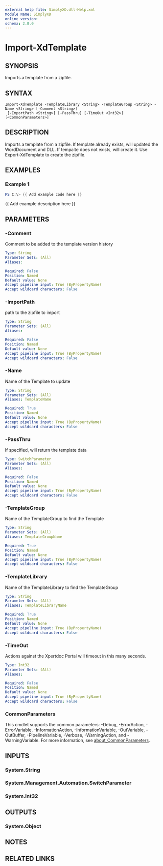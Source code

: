 ```yaml
---
external help file: SimplyXD.dll-Help.xml
Module Name: SimplyXD
online version:
schema: 2.0.0
---
```


# Import-XdTemplate

## SYNOPSIS
Imports a template from a zipfile.

## SYNTAX

```
Import-XdTemplate -TemplateLibrary <String> -TemplateGroup <String> -Name <String> [-Comment <String>]
 [-ImportPath <String>] [-PassThru] [-TimeOut <Int32>] [<CommonParameters>]
```

## DESCRIPTION
Imports a template from a zipfile.  If template already exists, will updated the WordDocument and DLL.  If tempalte does not exists, will create it.  Use Export-XdTemplate to create the zipfile.

## EXAMPLES

### Example 1
```powershell
PS C:\> {{ Add example code here }}
```

{{ Add example description here }}

## PARAMETERS

### -Comment
Comment to be added to the template version history

```yaml
Type: String
Parameter Sets: (All)
Aliases:

Required: False
Position: Named
Default value: None
Accept pipeline input: True (ByPropertyName)
Accept wildcard characters: False
```

### -ImportPath
path to the zipfile to import

```yaml
Type: String
Parameter Sets: (All)
Aliases:

Required: False
Position: Named
Default value: None
Accept pipeline input: True (ByPropertyName)
Accept wildcard characters: False
```

### -Name
Name of the Template to update

```yaml
Type: String
Parameter Sets: (All)
Aliases: TemplateName

Required: True
Position: Named
Default value: None
Accept pipeline input: True (ByPropertyName)
Accept wildcard characters: False
```

### -PassThru
If specified, will return the template data

```yaml
Type: SwitchParameter
Parameter Sets: (All)
Aliases:

Required: False
Position: Named
Default value: None
Accept pipeline input: True (ByPropertyName)
Accept wildcard characters: False
```

### -TemplateGroup
Name of the TemplateGroup to find the Template

```yaml
Type: String
Parameter Sets: (All)
Aliases: TemplateGroupName

Required: True
Position: Named
Default value: None
Accept pipeline input: True (ByPropertyName)
Accept wildcard characters: False
```

### -TemplateLibrary
Name of the TemplateLibrary to find the TemplateGroup

```yaml
Type: String
Parameter Sets: (All)
Aliases: TemplateLibraryName

Required: True
Position: Named
Default value: None
Accept pipeline input: True (ByPropertyName)
Accept wildcard characters: False
```

### -TimeOut
Actions against the Xpertdoc Portal will timeout in this many seconds.

```yaml
Type: Int32
Parameter Sets: (All)
Aliases:

Required: False
Position: Named
Default value: None
Accept pipeline input: True (ByPropertyName)
Accept wildcard characters: False
```

### CommonParameters
This cmdlet supports the common parameters: -Debug, -ErrorAction, -ErrorVariable, -InformationAction, -InformationVariable, -OutVariable, -OutBuffer, -PipelineVariable, -Verbose, -WarningAction, and -WarningVariable. For more information, see [about_CommonParameters](http://go.microsoft.com/fwlink/?LinkID=113216).

## INPUTS

### System.String

### System.Management.Automation.SwitchParameter

### System.Int32

## OUTPUTS

### System.Object
## NOTES

## RELATED LINKS
